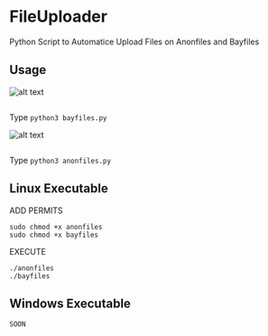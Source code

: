 # FileUploader
Python Script to Automatice Upload Files on Anonfiles and Bayfiles
## Usage

![alt text](https://upload.wikimedia.org/wikipedia/commons/9/91/Bayfiles_logo.png "BayFiles")
```
```
Type `python3 bayfiles.py`


![alt text](https://anonfiles.com/static/logo.png "AnonFiles")
```
```
Type `python3 anonfiles.py`

## Linux Executable
ADD PERMITS
```shell
sudo chmod +x anonfiles
sudo chmod +x bayfiles
```

EXECUTE
```shell
./anonfiles
./bayfiles
```
## Windows Executable
```shell
SOON
```


